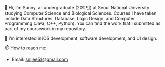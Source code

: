 👋 Hi, I’m Sunny, an undergraduate (20학번) at Seoul National University studying Computer Science and Biological Sciences. Courses I have taken include Data Structures, Database, Logic Design, and Computer Programming (Java, C++, Python). You can find the work that I submitted as part of my coursework in my repository.  

👀 I’m interested in iOS development, software development, and UI design.

📫 How to reach me:
- Email: snjlee58@gmail.com


<!---
snjlee58/snjlee58 is a ✨ special ✨ repository because its `README.md` (this file) appears on your GitHub profile.
You can click the Preview link to take a look at your changes.
--->
